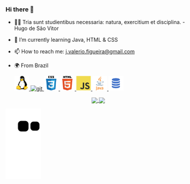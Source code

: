 ### Hi there 👋

<!--
**valerio-figueira/valerio-figueira** is a ✨ _special_ ✨ repository because its `README.md` (this file) appears on your GitHub profile.

Here are some ideas to get you started:

- 🔭 I’m currently working on ...
- 🌱 I’m currently learning ...
- 👯 I’m looking to collaborate on ...
- 🤔 I’m looking for help with ...
- 💬 Ask me about ...
- 📫 How to reach me: j.valerio.figueira@gmail.com
- 😄 Pronouns: ...
- ⚡ Fun fact: ...
-->

- 🧙‍♂️ Tria sunt studientibus necessaria: natura, exercitium et disciplina. - Hugo de São Vitor
- 🌱 I’m currently learning Java, HTML & CSS
- 📫 How to reach me: j.valerio.figueira@gmail.com
- 🌍 From Brazil


  <div>
    <a href="https://www.linux.org/">
      <img src="https://raw.githubusercontent.com/devicons/devicon/master/icons/linux/linux-original.svg" alt="linux" width="40" height="40"/>
    </a>
    <a href="https://git-scm.com/">
      <img src="https://www.vectorlogo.zone/logos/git-scm/git-scm-icon.svg" alt="git" width="40" height="40"/>
    </a>
    <a href="https://www.w3schools.com/css/">
      <img src="https://raw.githubusercontent.com/devicons/devicon/master/icons/css3/css3-original-wordmark.svg" alt="css3" width="40" height="40"/>
    </a>
    <a href="https://www.w3.org/html/">
      <img src="https://raw.githubusercontent.com/devicons/devicon/master/icons/html5/html5-original-wordmark.svg" alt="html5" width="40" height="40"/>
    </a>
    <a href="https://developer.mozilla.org/en-US/docs/Web/JavaScript">
      <img src="https://raw.githubusercontent.com/devicons/devicon/master/icons/javascript/javascript-original.svg" alt="javascript" width="40" height="40"/>
    </a>
    <a href="https://developer.oracle.com/">
      <img src="https://raw.githubusercontent.com/github/explore/5b3600551e122a3277c2c5368af2ad5725ffa9a1/topics/java/java.png" alt="java" width="40" height="40"/>
    </a>
    <a href="https://www.mysql.com/">
      <img src="https://raw.githubusercontent.com/github/explore/80688e429a7d4ef2fca1e82350fe8e3517d3494d/topics/sql/sql.png" alt="sql" width="40" height="40"/>
    </a>
  
</section>

<div align="center">
  <a href="https://github.com/valerio-figueira#user-activity-overview">
    <img align="center" src="https://github-readme-stats.vercel.app/api/top-langs?username=valerio-figueira&show_icons=true&theme=yeblu&hide_border=true&langs_count=4" height="160"/>
    <img align="center" src="https://github-readme-stats.vercel.app/api?username=valerio-figueira&show_icons=true&theme=yeblu&hide_border=true&include_all_commits=true" height="160" />
  </a>
</div>

![Snake animation](https://github.com/valerio-figueira/valerio-figueira/blob/output/github-contribution-grid-snake.svg)

